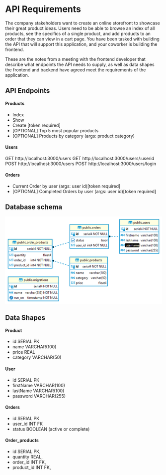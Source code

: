# API Requirements

The company stakeholders want to create an online storefront to showcase their great product ideas. Users need to be able to browse an index of all products, see the specifics of a single product, and add products to an order that they can view in a cart page. You have been tasked with building the API that will support this application, and your coworker is building the frontend.

These are the notes from a meeting with the frontend developer that describe what endpoints the API needs to supply, as well as data shapes the frontend and backend have agreed meet the requirements of the application.

## API Endpoints

#### Products

- Index
- Show
- Create [token required]
- [OPTIONAL] Top 5 most popular products
- [OPTIONAL] Products by category (args: product category)

#### Users

GET http://localhost:3000/users
GET http://localhost:3000/users/:userid
POST http://localhost:3000/users
POST http://localhost:3000/users/login

#### Orders

- Current Order by user (args: user id)[token required]
- [OPTIONAL] Completed Orders by user (args: user id)[token required]

## Database schema

![DB Schema](./tt%20-%20public.png 'Optional title')

## Data Shapes

#### Product

- id SERIAL PK
- name VARCHAR(100)
- price REAL
- category VARCHAR(50)

#### User

- id SERIAL PK
- firstName VARCHAR(100)
- lastName VARCHAR(100)
- password VARCHAR(255)

#### Orders

- id SERIAL PK
- user_id INT FK
- status BOOLEAN (active or complete)

#### Order_products

- id SERIAL PK,
- quantity REAL,
- order_id INT FK,
- product_id INT FK,
